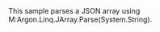 <?xml version="1.0" encoding="utf-8"?>
<topic id="ParseJsonArray" revisionNumber="1">
  <developerConceptualDocument xmlns="http://ddue.schemas.microsoft.com/authoring/2003/5" xmlns:xlink="http://www.w3.org/1999/xlink">
    <introduction>
      <para>This sample parses a JSON array using
      <codeEntityReference qualifyHint="true">M:Argon.Linq.JArray.Parse(System.String)</codeEntityReference>.</para>
    </introduction>
    <section>
      <title>Sample</title>
      <content>
        <code lang="cs" source="..\Src\Tests\Documentation\Samples\Linq\ParseJsonArray.cs" region="Usage" title="Usage" />
      </content>
    </section>
  </developerConceptualDocument>
</topic>
